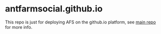 # antfarmsocial.github.io

This repo is just for deploying AFS on the github.io platform, see [main repo](https://github.com/antfarmsocial/AntFarmSocial) for more info.

